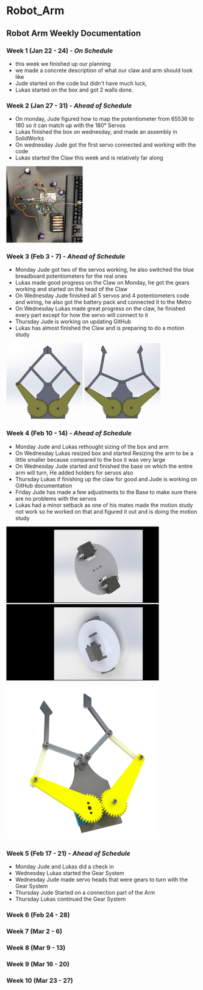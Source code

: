 # Robot_Arm

## Robot Arm Weekly Documentation

### Week 1 (Jan 22 - 24) - *On Schedule*

* this week we finished up our planning
* we made a concrete description of what our claw and arm should look like
* Jude started on the code but didn't have much luck,
* Lukas started on the box and got 2 walls done.

### Week 2 (Jan 27 - 31) - *Ahead of Schedule*

* On monday, Jude figured how to map the potentiometer from 65536 to 180 so it can match up with the 180° Servos
* Lukas finished the box on wednesday, and made an assembly in SolidWorks
* On wednesday Jude got the first servo connected and working with the code
* Lukas started the Claw this week and is relatively far along

<img src="Media/Wiring_Battery_Pack.jpg" width="200" height="200">


### Week 3 (Feb 3 - 7) - *Ahead of Schedule*

* Monday Jude got two of the servos working, he also switched the blue breadboard potentiometers for the real ones
* Lukas made good progress on the Claw on Monday, he got the gears working and started on the head of the Claw
* On Wednesday Jude finished all 5 servos and 4 potentiometers code and wiring, he also got the battery pack and connected it to the Metro
* On Wednesday Lukas made great progress on the claw, he finished every part except for how the servo will connect to it
* Thursday Jude is working on updating GitHub
* Lukas has almost finished the Claw and is preparing to do a motion study

<img src="Media/Claw_Closed_Image.png" width="200" height="200">    <img src="Media/Claw_Open_Image.png" width="200" height="200">



### Week 4 (Feb 10 - 14) - *Ahead of Schedule*

* Monday Jude and Lukas rethought sizing of the box and arm
* On Wednesday Lukas resized box and started Resizing the arm to be a little smaller because compared to the box it was very large
* On Wednesday Jude started and finished the base on which the entire arm will turn, He added holders for servos also
* Thursday Lukas if finishing up the claw for good and Jude is working on GitHub documentation
* Friday Jude has made a few adjustments to the Base to make sure there are no problems with the servos
* Lukas had a minor setback as one of his mates made the motion study not work so he worked on that and figured it out and is doing the motion study

<img src="Media/CircleBase.JPG" width="400" height="200">    <img src="Media/CircleBase2.JPG" width="400" height="200"> 

<img src="Media/Claw_Open_PhotoView360.png" width="400" height="400">

### Week 5 (Feb 17 - 21) - *Ahead of Schedule*

* Monday Jude and Lukas did a check in
* Wednesday Lukas started the Gear System
* Wednesday Jude made servo heads that were gears to turn with the Gear System
* Thursday Jude Started on a connection part of the Arm
* Thursday Lukas continued the Gear System

### Week 6 (Feb 24 - 28)



### Week 7 (Mar 2 - 6) 



### Week 8 (Mar 9 - 13)



### Week 9 (Mar 16 - 20)



### Week 10 (Mar 23 - 27)
